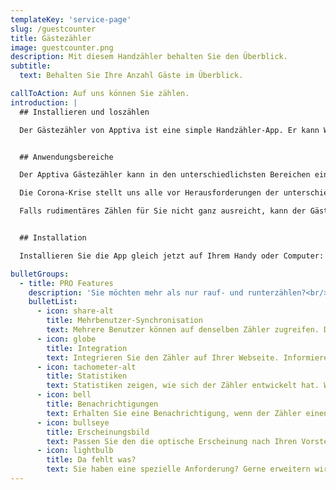 ```yaml
---
templateKey: 'service-page'
slug: /guestcounter
title: Gästezähler
image: guestcounter.png
description: Mit diesem Handzähler behalten Sie den Überblick.
subtitle:
  text: Behalten Sie Ihre Anzahl Gäste im Überblick.

callToAction: Auf uns können Sie zählen.
introduction: |
  ## Installieren und loszählen

  Der Gästezähler von Apptiva ist eine simple Handzähler-App. Er kann Werte hoch- und runterzählen und selbstverständlich wieder zurücksetzen. Der Gästezähler verfügt über eine hervorragende Usability und beinhaltet keine lästige Werbung.


  ## Anwendungsbereiche

  Der Apptiva Gästezähler kann in den unterschiedlichsten Bereichen eingesetzt werden: Zählen Sie die Eintritte in Ihrem Schwimmbad, die Besucher in Ihrem Museum, oder die Gäste in Ihrer Bar.

  Die Corona-Krise stellt uns alle vor Herausforderungen der unterschiedlichsten Arten. Dazu gehören das Social Distancing und die eingeschränkten Kapazitäten in Läden oder öffentlichen Einrichtungen. Der Gästezähler ist eine simple App, welche Sie dabei unterstützt, diese Herausforderungen zu meistern.

  Falls rudimentäres Zählen für Sie nicht ganz ausreicht, kann der Gästezähler Ihnen vermutlich mit den **PRO Features** weiterhelfen.


  ## Installation

  Installieren Sie die App gleich jetzt auf Ihrem Handy oder Computer: https://guestcounter.ch

bulletGroups:
  - title: PRO Features
    description: 'Sie möchten mehr als nur rauf- und runterzählen?<br/>Der Apptiva Gästezähler hat natürlich noch mehr auf dem Kasten:'
    bulletList:
      - icon: share-alt
        title: Mehrbenutzer-Synchronisation
        text: Mehrere Benutzer können auf denselben Zähler zugreifen. Die Daten werden via Cloud untereinander ausgetauscht.
      - icon: globe
        title: Integration
        text: Integrieren Sie den Zähler auf Ihrer Webseite. Informieren Sie Ihre Kundschaft über verfügbare Kapazitäten.
      - icon: tachometer-alt
        title: Statistiken
        text: Statistiken zeigen, wie sich der Zähler entwickelt hat. Wie viele Eintritte hatten Sie gestern, letzte Woche, letzten Monat?
      - icon: bell
        title: Benachrichtigungen
        text: Erhalten Sie eine Benachrichtigung, wenn der Zähler einen gewissen Wert erreicht. So haben Sie Kapazitätsgrenzen locker im Griff.
      - icon: bullseye
        title: Erscheinungsbild
        text: Passen Sie den die optische Erscheinung nach Ihren Vorstellungen an. Integrieren Sie Ihr Logo.
      - icon: lightbulb
        title: Da fehlt was?
        text: Sie haben eine spezielle Anforderung? Gerne erweitern wir den Gästezähler passgenau zu Ihren Wünschen.
---
```

